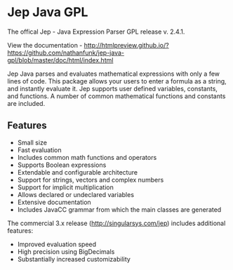Jep Java GPL
============
The offical Jep - Java Expression Parser GPL release v. 2.4.1.

View the documentation - http://htmlpreview.github.io/?https://github.com/nathanfunk/jep-java-gpl/blob/master/doc/html/index.html

Jep Java parses and evaluates mathematical expressions with only a few lines of code. This package allows your users to enter a formula as a string, and instantly evaluate it. Jep supports user defined variables, constants, and functions. A number of common mathematical functions and constants are included.

Features
--------
- Small size
- Fast evaluation
- Includes common math functions and operators
- Supports Boolean expressions
- Extendable and configurable architecture
- Support for strings, vectors and complex numbers
- Support for implicit multiplication
- Allows declared or undeclared variables
- Extensive documentation
- Includes JavaCC grammar from which the main classes are generated

The commercial 3.x release (http://singularsys.com/jep) includes additional features:
- Improved evaluation speed
- High precision using BigDecimals
- Substantially increased customizability

